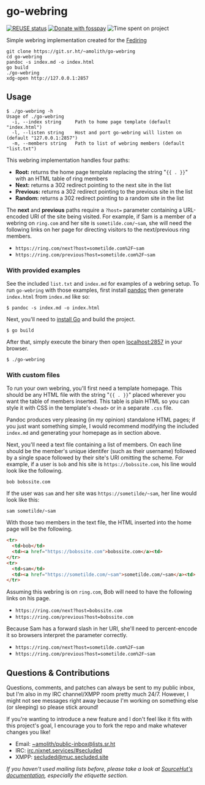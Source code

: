 <!--
SPDX-FileCopyrightText: 2021 Amolith <amolith@secluded.site>

SPDX-License-Identifier: CC0-1.0
-->

# go-webring
[![REUSE status][reuse-shield]][reuse]
[![Donate with fosspay][fosspay-shield]][fosspay]
![Time spent on project][wakapi-shield]

Simple webring implementation created for the [Fediring](https://fediring.net/)

``` shell
git clone https://git.sr.ht/~amolith/go-webring
cd go-webring
pandoc -s index.md -o index.html
go build
./go-webring
xdg-open http://127.0.0.1:2857
```

## Usage

``` text
$ ./go-webring -h
Usage of ./go-webring
  -i, --index string     Path to home page template (default "index.html")
  -l, --listen string    Host and port go-webring will listen on (default "127.0.0.1:2857")
  -m, --members string   Path to list of webring members (default "list.txt")
```

This webring implementation handles four paths:
- **Root:** returns the home page template replacing the string "`{{ . }}`" with
  an HTML table of ring members
- **Next:** returns a 302 redirect pointing to the next site in the list
- **Previous:** returns a 302 redirect pointing to the previous site in the list
- **Random:** returns a 302 redirect pointing to a random site in the list

The **next** and **previous** paths require a `?host=` parameter containing a
URL-encoded URI of the site being visited. For example, if Sam is a member of a
webring on `ring.com` and her site is `sometilde.com/~sam`, she will need the
following links on her page for directing visitors to the next/previous ring
members.

- `https://ring.com/next?host=sometilde.com%2F~sam`
- `https://ring.com/previous?host=sometilde.com%2F~sam`

### With provided examples

See the included `list.txt` and `index.md` for examples of a webring setup. To
run `go-webring` with those examples, first install [pandoc](https://pandoc.org)
then generate `index.html` from `index.md` like so:

``` shell
$ pandoc -s index.md -o index.html
```

Next, you'll need to [install Go](https://go.dev/dl) and build the project.

``` shell
$ go build
```

After that, simply execute the binary then open
[localhost:2857](http://localhost:2857) in your browser.

``` shell
$ ./go-webring
```

### With custom files

To run your own webring, you'll first need a template homepage. This should be
any HTML file with the string "`{{ . }}`" placed wherever you want the table of
members inserted. This table is plain HTML so you can style it with CSS in the
template's `<head>` or in a separate `.css` file.

Pandoc produces very pleasing (in my opinion) standalone HTML pages; if you just
want something simple, I would recommend modifying the included `index.md` and
generating your homepage as in section above.

Next, you'll need a text file containing a list of members. On each line should
be the member's unique identifer (such as their username) followed by a single
space followed by their site's URI omitting the scheme. For example, if a user
is `bob` and his site is `https://bobssite.com`, his line would look like the
following.

``` text
bob bobssite.com
```

If the user was `sam` and her site was `https://sometilde/~sam`, her line would
look like this:

``` text
sam sometilde/~sam
```

With those two members in the text file, the HTML inserted into the home page
will be the following.

``` html
<tr>
  <td>bob</td>
  <td><a href="https://bobssite.com">bobssite.com</a><td>
</tr>
<tr>
  <td>sam</td>
  <td><a href="https://sometilde.com/~sam">sometilde.com/~sam</a><td>
</tr>
```

Assuming this webring is on `ring.com`, Bob will need to have the following
links on his page.

- `https://ring.com/next?host=bobssite.com`
- `https://ring.com/previous?host=bobssite.com`

Because Sam has a forward slash in her URI, she'll need to percent-encode it so
browsers interpret the parameter correctly.

- `https://ring.com/next?host=sometilde.com%2F~sam`
- `https://ring.com/previous?host=sometilde.com%2F~sam`


## Questions & Contributions
Questions, comments, and patches can always be sent to my public inbox, but I'm
also in my IRC channel/XMPP room pretty much 24/7. However, I might not see
messages right away because I'm working on something else (or sleeping) so
please stick around!

If you're wanting to introduce a new feature and I don't feel like it fits with
this project's goal, I encourage you to fork the repo and make whatever changes
you like!

- Email: [~amolith/public-inbox@lists.sr.ht][email]
- IRC: [irc.nixnet.services/#secluded][irc]
- XMPP: [secluded@muc.secluded.site][xmpp]

*If you haven't used mailing lists before, please take a look at [SourceHut's
documentation](https://man.sr.ht/lists.sr.ht/), especially the etiquette
section.*

[reuse]: https://api.reuse.software/info/git.sr.ht/~amolith/go-webring
[reuse-shield]: https://shields.io/reuse/compliance/git.sr.ht/~amolith/go-webring

[fosspay]: https://secluded.site/donate/
[fosspay-shield]: https://shields.io/badge/donate-fosspay-yellow

[wakapi-shield]: https://img.shields.io/endpoint?url=https://waka.secluded.site/api/compat/shields/v1/amolith/project:go-webring&color=blue&label=time%20spent

[email]: mailto:~amolith/public-inbox@lists.sr.ht
[irc]: irc://irc.nixnet.services/#secluded
[xmpp]: xmpp:secluded@muc.secluded.site?join
